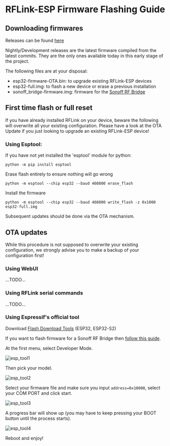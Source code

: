 # RFLink-ESP Firmware Flashing Guide

## Downloading firmwares

Releases can be found [here](https://github.com/cpainchaud/RFLink32/releases)

Nightly/Development releases are the latest firmware compiled from the latest commits.
They are the only ones available today in this early stage of the project.

The following files are at your disposal:

- esp32-firmware-OTA.bin: to upgrade existing RFLink-ESP devices
- esp32-full.img: to flash a new device or erase a previous installation
- sonoff_bridge-firmware.img: firmware for the [Sonoff RF Bridge](doc/sonoff_rf_bridge.md)

## First time flash or full reset

If you have already installed RFLink on your device, beware the following will overwrite all your existing configuration.
Please have a look at the OTA Update if you just looking to upgrade an existing RFLink-ESP device!

### Using Esptool:

If you have not yet installed the 'esptool' module for python:

```shell
python -m pip install esptool
```

Erase flash entirely to ensure nothing will go wrong

```shell
python -m esptool --chip esp32 --baud 460800 erase_flash
```

Install the firmware

```shell
python -m esptool --chip esp32 --baud 460800 write_flash -z 0x1000 esp32-full.img
```

Subsequent updates should be done via the OTA mechanism.

## OTA updates

While this procedure is not supposed to overwrite your existing configuration, we strongly advise you to make a backup of your configuration first!

### Using WebUI

...TODO...

### Using RFLink serial commands

...TODO...

### Using Espressif's official tool

Download [Flash Download Tools](https://www.espressif.com/en/support/download/other-tools)  (ESP32, ESP32-S2)

If you want to flash firmware for a Sonoff RF Bridge then [follow this guide](doc/sonoff_rf_bridge.md).

At the first menu, select Developer Mode.

![esp_tool1](pictures/espressif_tool_dev_mode.png)

Then pick your model.

![esp_tool2](pictures/espressif_tool_pick_model.png)

Select your firmware file and make sure you input `address=0x10000`, select your COM PORT and click start.

![esp_tool3](pictures/espressif_tool_fill_fields.png)

A progress bar will show up (you may have to keep pressing your BOOT button
until the process starts).

![esp_tool4](pictures/espressif_tool_progress.png)

Reboot and enjoy!
